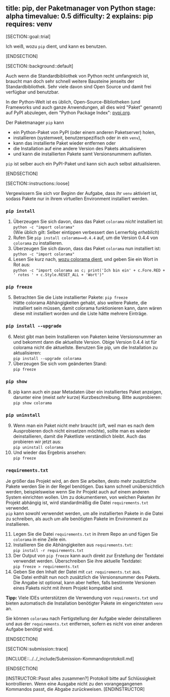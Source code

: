 title: pip, der Paketmanager von Python
stage: alpha
timevalue: 0.5
difficulty: 2
explains: pip
requires: venv
---
[SECTION::goal::trial]

Ich weiß, wozu `pip` dient, und kann es benutzen.

[ENDSECTION]

[SECTION::background::default]

Auch wenn die Standardbibliothek von Python recht umfangreich ist,
braucht man doch sehr schnell weitere Bausteine jenseits der Standardbibliothek.
Sehr viele davon sind Open Source und damit frei verfügbar und benutzbar.

In der Python-Welt ist es üblich, Open-Source-Bibliotheken 
(und Frameworks und auch ganze Anwendungen, all dies wird "Paket" genannt) 
auf PyPI abzulegen, dem "Python Package Index":
[pypi.org](https://pypi.org).

Der Paketmanager `pip` kann 

- ein Python-Paket von PyPI (oder einem anderen Paketserver) holen,
- installieren (systemweit, benutzerspezifisch oder in ein `venv`),
- kann das installierte Paket wieder entfernen oder
- die Installation auf eine andere Version des Pakets aktualisieren
- und kann die installierten Pakete samt Versionsnummern auflisten.

`pip` ist selber auch ein PyPI-Paket und kann sich auch selbst aktualisieren.

[ENDSECTION]

[SECTION::instructions::loose]

Vergewissern Sie sich vor Beginn der Aufgabe, dass ihr `venv` aktiviert ist, sodass Pakete nur in ihrem virtuellen
Environment installiert werden.

### `pip install`

1. Überzeugen Sie sich davon, dass das Paket `colorama` _nicht_ installiert ist:  
   `python -c "import colorama"`  
   (Wie üblich gilt: Selber eintippen verbessert den Lernerfolg _erheblich_)
2. Rufen Sie `pip install colorama==0.4.4` auf, um die Version 0.4.4 von `colorama`
   zu installieren.
3. Überzeugen Sie sich davon, dass das Paket `colorama` nun installiert ist:  
   `python -c "import colorama"`
4. Lesen Sie kurz nach, [wozu colorama dient](https://pypi.org/project/colorama/),
   und geben Sie ein Wort in Rot aus:  
   `python -c "import colorama as c; print('Ich bin ein' + c.Fore.RED + ' rotes ' + c.Style.RESET_ALL + 'Wort')"`


### `pip freeze`

5. Betrachten Sie die Liste installierter Pakete:
   `pip freeze`  
   Hätte colorama Abhängigkeiten gehabt, also weitere Pakete, die installiert sein müssen,
   damit colorama funktionieren kann, dann wären diese mit installiert worden
   und die Liste hätte mehrere Einträge.


### `pip install --upgrade`

6. Meist gibt man beim Installieren von Paketen keine Versionsnummer an und
   bekommt dann die aktuellste Version.
   Obige Version 0.4.4 ist für colorama nicht die aktuellste.
   Benutzen Sie pip, um die Installation zu aktualisieren:  
   `pip install --upgrade colorama`
7. Überzeugen Sie sich vom geänderten Stand:  
   `pip freeze`


### `pip show`

8. pip kann auch ein paar Metadaten über ein installiertes Paket anzeigen,
   darunter eine (meist _sehr_ kurze) Kurzbeschreibung.
   Bitte ausprobieren:  
   `pip show colorama`


### `pip uninstall`

9. Wenn man ein Paket nicht mehr braucht (oft, weil man es nach dem Ausprobieren
   doch nicht einsetzen möchte), sollte man es wieder deinstallieren,
   damit die Paketliste verständlich bleibt.
   Auch das probieren wir jetzt aus:  
   `pip uninstall colorama`
10. Und wieder das Ergebnis ansehen:  
    `pip freeze`

### `requirements.txt`

Je größer das Projekt wird, an dem Sie arbeiten, desto mehr zusätzliche Pakete werden Sie in der Regel benötigen. Das
kann schnell unübersichtlich werden, beispielsweise wenn Sie ihr Projekt auch auf einem anderen System einrichten
wollen. Um zu dokumentieren, von welchen Paketen ihr Projekt abhängig ist, wird standardmäßig die Datei
`requirements.txt` verwendet.  
`pip` kann sowohl verwendet werden, um alle installierten Pakete in die Datei zu schreiben, als auch um alle benötigten
Pakete im Environment zu installieren.

11. Legen Sie die Datei `requirements.txt` in ihrem Repo an und fügen Sie `colorama` in eine Zeile ein.
12. Installieren Sie die Abhängigkeiten aus `requirements.txt`:  
    `pip install -r requirements.txt`
13. Der Output von `pip freeze` kann auch direkt zur Erstellung der Textdatei verwendet werden.
    Überschreiben Sie ihre aktuelle Textdatei:  
    `pip freeze > requirements.txt`
14. Geben Sie den Inhalt der Datei mit `cat requirements.txt` aus.  
    Die Datei enthält nun noch zusätzlich die Versionsnummer des Pakets. Die Angabe ist optional, kann aber helfen,
    falls bestimmte Versionen eines Pakets nicht mit ihrem Projekt kompatibel sind.

**Tipp:** Viele IDEs unterstützen die Verwendung von `requirements.txt` und bieten automatisch die Installation
benötigter Pakete im eingerichteten `venv` an.

Sie können `colorama` nach Fertigstellung der Aufgabe wieder deinstallieren und aus der `requirements.txt` entfernen,
sofern es nicht von einer anderen Aufgabe benötigt wird.

[ENDSECTION]

[SECTION::submission::trace]

[INCLUDE::../../_include/Submission-Kommandoprotokoll.md]

[ENDSECTION]

[INSTRUCTOR::Passt alles zusammen?]
Protokoll bitte auf Schlüssigkeit kontrollieren.
Wenn eine Ausgabe nicht zu den vorangegangenen Kommandos passt, die Abgabe zurückweisen.
[ENDINSTRUCTOR]
